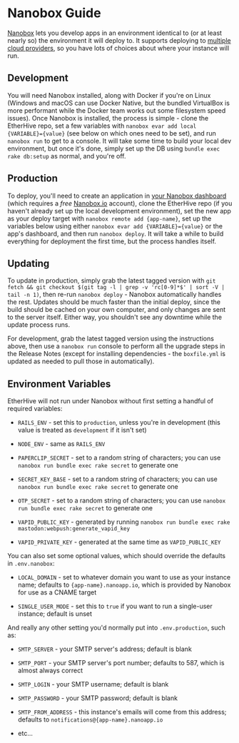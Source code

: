 Nanobox Guide
=============

[Nanobox](https://nanobox.io/) lets you develop apps in an environment identical
to (or at least nearly so) the environment it will deploy to. It supports
deploying to [multiple cloud providers](https://github.com/nanobox-io/nanobox-provider-integrations),
so you have lots of choices about where your instance will run.

Development
-----------

You will need Nanobox installed, along with Docker if you're on Linux (Windows
and macOS can use Docker Native, but the bundled VirtualBox is more performant
while the Docker team works out some filesystem speed issues). Once Nanobox is
installed, the process is simple - clone the EtherHive repo, set a few variables
with `nanobox evar add local {VARIABLE}={value}` (see below on which ones need
to be set), and run `nanobox run` to get to a console. It will take some time to
build your local dev environment, but once it's done, simply set up the DB using
`bundle exec rake db:setup` as normal, and you're off.

Production
----------

To deploy, you'll need to create an application in [your Nanobox
dashboard](https://dashboard.nanobox.io/apps) (which requires a _free_
[Nanobox.io](https://dashboard.nanobox.io/users/register) account), clone the
EtherHive repo (if you haven't already set up the local development environment),
set the new app as your deploy target with `nanobox remote add {app-name}`, set
up the variables below using either `nanobox evar add {VARIABLE}={value}` or the
app's dashboard, and then run `nanobox deploy`. It will take a while to build
everything for deployment the first time, but the process handles itself.

Updating
--------

To update in production, simply grab the latest tagged version with `git fetch &&
git checkout $(git tag -l | grep -v 'rc[0-9]*$' | sort -V | tail -n 1)`, then
re-run `nanobox deploy` - Nanobox automatically handles the rest. Updates should
be much faster than the initial deploy, since the build should be cached on your
own computer, and only changes are sent to the server itself. Either way, you
shouldn't see any downtime while the update process runs.

For development, grab the latest tagged version using the instructions above,
then use a `nanobox run` console to perform all the upgrade steps in the Release
Notes (except for installing dependencies - the `boxfile.yml` is updated as
needed to pull those in automatically).

Environment Variables
---------------------

EtherHive will not run under Nanobox without first setting a handful of required
variables:

-   `RAILS_ENV` - set this to `production`, unless you're in development (this
    value is treated as `development` if it isn't set)

-   `NODE_ENV` - same as `RAILS_ENV`

-   `PAPERCLIP_SECRET` - set to a random string of characters; you can use
    `nanobox run bundle exec rake secret` to generate one

-   `SECRET_KEY_BASE` - set to a random string of characters; you can use
    `nanobox run bundle exec rake secret` to generate one

-   `OTP_SECRET` - set to a random string of characters; you can use `nanobox
    run bundle exec rake secret` to generate one

-   `VAPID_PUBLIC_KEY` - generated by running `nanobox run bundle exec rake
    mastodon:webpush:generate_vapid_key`

-   `VAPID_PRIVATE_KEY` - generated at the same time as `VAPID_PUBLIC_KEY`

You can also set some optional values, which should override the defaults in
`.env.nanobox`:

-   `LOCAL_DOMAIN` - set to whatever domain you want to use as your instance
    name; defaults to `{app-name}.nanoapp.io`, which is provided by Nanobox for
    use as a CNAME target

-   `SINGLE_USER_MODE` - set this to `true` if you want to run a single-user
    instance; default is unset

And really any other setting you'd normally put into `.env.production`, such as:

-   `SMTP_SERVER` - your SMTP server's address; default is blank

-   `SMTP_PORT` - your SMTP server's port number; defaults to 587, which is
    almost always correct

-   `SMTP_LOGIN` - your SMTP username; default is blank

-   `SMTP_PASSWORD` - your SMTP password; default is blank

-   `SMTP_FROM_ADDRESS` - this instance's emails will come from this address;
    defaults to `notifications@{app-name}.nanoapp.io`

-   etc...
